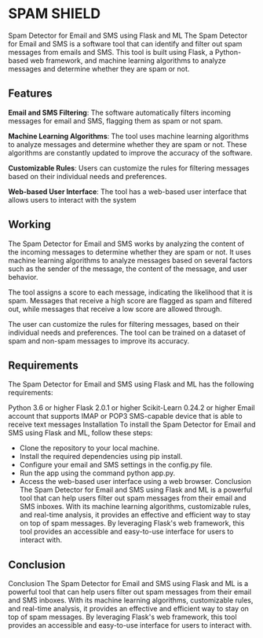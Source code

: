 # SPAM SHIELD

Spam Detector for Email and SMS using Flask and ML
The Spam Detector for Email and SMS is a software tool that can identify and filter out spam messages from emails and SMS. This tool is built using Flask, a Python-based web framework, and machine learning algorithms to analyze messages and determine whether they are spam or not.

## Features

**Email and SMS Filtering**: The software automatically filters incoming messages for email and SMS, flagging them as spam or not spam.

**Machine Learning Algorithms**: The tool uses machine learning algorithms to analyze messages and determine whether they are spam or not. These algorithms are constantly updated to improve the accuracy of the software.

**Customizable Rules**: Users can customize the rules for filtering messages based on their individual needs and preferences.

**Web-based User Interface**: The tool has a web-based user interface that allows users to interact with the system

## Working

The Spam Detector for Email and SMS works by analyzing the content of the incoming messages to determine whether they are spam or not. It uses machine learning algorithms to analyze messages based on several factors such as the sender of the message, the content of the message, and user behavior.

The tool assigns a score to each message, indicating the likelihood that it is spam. Messages that receive a high score are flagged as spam and filtered out, while messages that receive a low score are allowed through.

The user can customize the rules for filtering messages, based on their individual needs and preferences. The tool can be trained on a dataset of spam and non-spam messages to improve its accuracy.

## Requirements

The Spam Detector for Email and SMS using Flask and ML has the following requirements:

Python 3.6 or higher Flask 2.0.1 or higher Scikit-Learn 0.24.2 or higher Email account that supports IMAP or POP3 SMS-capable device that is able to receive text messages Installation To install the Spam Detector for Email and SMS using Flask and ML, follow these steps:

- Clone the repository to your local machine.
- Install the required dependencies using pip install.
- Configure your email and SMS settings in the config.py file.
- Run the app using the command python app.py.
- Access the web-based user interface using a web browser. Conclusion The Spam Detector for Email and SMS using Flask and ML is a powerful tool that can help users filter out spam messages from their email and SMS inboxes. With its machine learning algorithms, customizable rules, and real-time analysis, it provides an effective and efficient way to stay on top of spam messages. By leveraging Flask's web framework, this tool provides an accessible and easy-to-use interface for users to interact with.

## Conclusion

Conclusion The Spam Detector for Email and SMS using Flask and ML is a powerful tool that can help users filter out spam messages from their email and SMS inboxes. With its machine learning algorithms, customizable rules, and real-time analysis, it provides an effective and efficient way to stay on top of spam messages. By leveraging Flask's web framework, this tool provides an accessible and easy-to-use interface for users to interact with.
